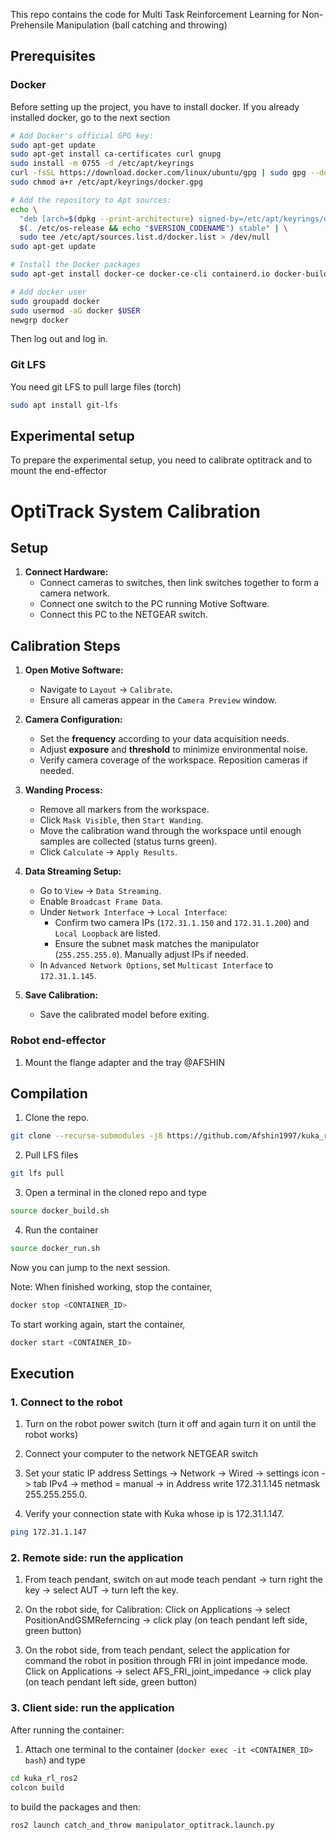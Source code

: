 This repo contains the code for Multi Task Reinforcement Learning for Non-Prehensile Manipulation (ball catching and throwing)

## Prerequisites

### Docker
Before setting up the project, you have to install docker. If you already installed docker, go to the next section
```sh
# Add Docker's official GPG key:
sudo apt-get update
sudo apt-get install ca-certificates curl gnupg
sudo install -m 0755 -d /etc/apt/keyrings
curl -fsSL https://download.docker.com/linux/ubuntu/gpg | sudo gpg --dearmor -o /etc/apt/keyrings/docker.gpg
sudo chmod a+r /etc/apt/keyrings/docker.gpg

# Add the repository to Apt sources:
echo \
  "deb [arch=$(dpkg --print-architecture) signed-by=/etc/apt/keyrings/docker.gpg] https://download.docker.com/linux/ubuntu \
  $(. /etc/os-release && echo "$VERSION_CODENAME") stable" | \
  sudo tee /etc/apt/sources.list.d/docker.list > /dev/null
sudo apt-get update

# Install the Docker packages
sudo apt-get install docker-ce docker-ce-cli containerd.io docker-buildx-plugin docker-compose-plugin

# Add docker user
sudo groupadd docker
sudo usermod -aG docker $USER
newgrp docker
```
Then log out and log in.

### Git LFS
You need git LFS to pull large files (torch)
```sh
sudo apt install git-lfs
```
## Experimental setup
To prepare the experimental setup, you need to calibrate optitrack and to mount the end-effector

# OptiTrack System Calibration

## Setup
1. **Connect Hardware:**
   - Connect cameras to switches, then link switches together to form a camera network.
   - Connect one switch to the PC running Motive Software.
   - Connect this PC to the NETGEAR switch.

## Calibration Steps
1. **Open Motive Software:**
   - Navigate to `Layout` → `Calibrate`.
   - Ensure all cameras appear in the `Camera Preview` window.

2. **Camera Configuration:**
   - Set the **frequency** according to your data acquisition needs.
   - Adjust **exposure** and **threshold** to minimize environmental noise.
   - Verify camera coverage of the workspace. Reposition cameras if needed.

3. **Wanding Process:**
   - Remove all markers from the workspace.
   - Click `Mask Visible`, then `Start Wanding`.
   - Move the calibration wand through the workspace until enough samples are collected (status turns green).
   - Click `Calculate` → `Apply Results`.

4. **Data Streaming Setup:**
   - Go to `View` → `Data Streaming`.
   - Enable `Broadcast Frame Data`.
   - Under `Network Interface` → `Local Interface`:
     - Confirm two camera IPs (`172.31.1.150` and `172.31.1.200`) and `Local Loopback` are listed.
     - Ensure the subnet mask matches the manipulator (`255.255.255.0`). Manually adjust IPs if needed.
   - In `Advanced Network Options`, set `Multicast Interface` to `172.31.1.145`.

5. **Save Calibration:**
   - Save the calibrated model before exiting.

### Robot end-effector
1. Mount the flange adapter and the tray
@AFSHIN



## Compilation
1. Clone the repo.
```sh
git clone --recurse-submodules -j8 https://github.com/Afshin1997/kuka_rl_ros2.git
```

2. Pull LFS files
```sh
git lfs pull
```

3. Open a terminal in the cloned repo and type 
```sh
source docker_build.sh
```

4. Run the container
```sh
source docker_run.sh
```
Now you can jump to the next session.

Note: When finished working, stop the container,
```sh
docker stop <CONTAINER_ID>
```
To start working again, start the container,
```sh
docker start <CONTAINER_ID>
```

## Execution

### 1. Connect to the robot
1. Turn on the robot power switch (turn it off and again turn it on until the robot works)

2. Connect your computer to the network NETGEAR switch

3. Set your static IP address 
Settings -> Network -> Wired -> settings icon -> tab IPv4 -> method = manual -> in Address write 172.31.1.145 netmask 255.255.255.0.

4. Verify your connection state with Kuka whose ip is 172.31.1.147.
```sh
ping 172.31.1.147
```


### 2. Remote side: run the application

1. From teach pendant, switch on aut mode
teach pendant -> turn right the key -> select AUT -> turn left the key.

2. On the robot side, for Calibration:
Click on Applications -> select PositionAndGSMReferncing -> click play (on teach pendant left side, green button)

3. On the robot side, from teach pendant, select the application for command the robot in position through FRI in joint impedance mode.
Click on Applications -> select AFS_FRI_joint_impedance -> click play (on teach pendant left side, green button)

### 3. Client side: run the application
After running the container:

1. Attach one terminal to the container (`docker exec -it <CONTAINER_ID> bash`) and type
```sh
cd kuka_rl_ros2
colcon build
```
to build the packages
and then:
```sh
ros2 launch catch_and_throw manipulator_optitrack.launch.py
```